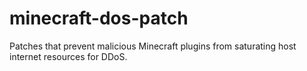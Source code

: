 # minecraft-dos-patch
Patches that prevent malicious Minecraft plugins from saturating host internet resources for DDoS. 
